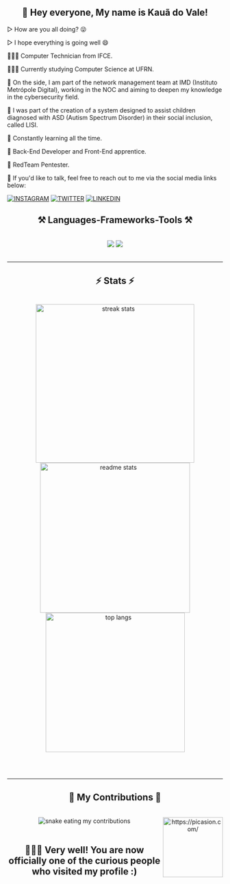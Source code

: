<h2 align="center">👋 Hey everyone, My name is Kauã do Vale!</h2>

▷ How are you all doing? 😜

▷ I hope everything is going well 😄

🧑🏿‍💻 Computer Technician from IFCE.

🧑🏿‍💻 Currently studying Computer Science at UFRN.

🔭 On the side, I am part of the network management team at IMD (Instituto Metrópole Digital), working in the NOC and aiming to deepen my knowledge in the cybersecurity field.

🔭 I was part of the creation of a system designed to assist children diagnosed with ASD (Autism Spectrum Disorder) in their social inclusion, called LISI.

📕 Constantly learning all the time.

💼 Back-End Developer and Front-End apprentice.

💼 RedTeam Pentester.

💬 If you'd like to talk, feel free to reach out to me via the social media links below:   

[![INSTAGRAM](https://img.shields.io/badge/Instagram-E4405F?style=for-the-badge&logo=instagram&logoColor=white)](https://www.instagram.com/kkaua027/)
[![TWITTER](https://img.shields.io/badge/Twitter-1DA1F2?style=for-the-badge&logo=twitter&logoColor=white)](https://twitter.com/dovale)
[![LINKEDIN](https://img.shields.io/badge/LinkedIn-0077B5?style=for-the-badge&logo=linkedin&logoColor=white)](https://www.google.com/url?sa=t&source=web&rct=j&opi=89978449&url=https://br.linkedin.com/in/devltz&ved=2ahUKEwijm8nc-saGAxVzqZUCHfy3IPEQFnoECBEQAQ&usg=AOvVaw01fq3ZvC0h_fB_tIxVrHxB)

<h2 align="center">⚒️ Languages-Frameworks-Tools ⚒️</h2> <br/> <div align="center"> <img src="https://skillicons.dev/icons?i=vscode,obsidian,html,css,js,neovim,github,figma,git" /> <img src="https://skillicons.dev/icons?i=kali,cpp,python,mysql" /><br> <br/> <hr/> <h2 align="center">⚡ Stats ⚡</h2> <br> <div align=center> <img width=370 src="https://github-readme-streak-stats-salesp07.vercel.app/?user=devltz&count_private=true&theme=react&border_radius=10" alt="streak stats"/> <img width=350 src="https://github-readme-stats-salesp07.vercel.app/api?username=devltz&count_private=true&show_icons=true&theme=react&rank_icon=github&border_radius=10" alt="readme stats" /> <br/> <img width=325 align="center" src="https://github-readme-stats-salesp07.vercel.app/api/top-langs/?username=devltz&hide=HTML&langs_count=8&layout=compact&theme=react&border_radius=10&size_weight=0.5&count_weight=0.5&exclude_repo=github-readme-stats" alt="top langs" /> </div>

<br/><br/>
<hr/> <div align="center"> <h2>🐍 My Contributions 🐍</h2> <br> <img alt="snake eating my contributions" src="https://raw.githubusercontent.com/devltz/salesp07/output/github-contribution-grid-snake.svg" />
<img align="right" src="https://i.picasion.com/pic92/d33eae27397fef422c7d3005f7a9fa1d.gif" height="140" alt="https://picasion.com/" /></a> 
<br/><br/>
</div> <h2 align="center"> 🕵🏾‍♂️ Very well! You are now officially one of the curious people who visited my profile :) </div> </div></h2>
